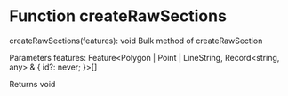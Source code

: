 # Function createRawSections

createRawSections(features): void
Bulk method of createRawSection

Parameters
    features: Feature<Polygon | Point | LineString, Record<string, any> & {
        id?: never;
    }>[]
    
Returns void